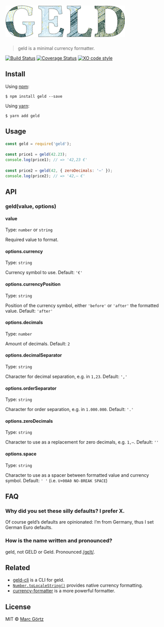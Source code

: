 # ![geld](media/logo.png)

> geld is a minimal currency formatter.

[![Build Status](https://travis-ci.org/Dreamseer/geld.svg?branch=master)](https://travis-ci.org/Dreamseer/geld) [![Coverage Status](https://coveralls.io/repos/github/Dreamseer/geld/badge.svg?branch=master)](https://coveralls.io/github/Dreamseer/geld?branch=master) [![XO code style](https://img.shields.io/badge/code_style-XO-5ed9c7.svg)](https://github.com/sindresorhus/xo)

## Install

Using [npm](https://www.npmjs.com/get-npm):

```
$ npm install geld --save
```

Using [yarn](https://yarnpkg.com/):

```
$ yarn add geld
```

## Usage

```js
const geld = require('geld');

const price1 = geld(42.23);
console.log(price1); // => '42,23 €'

const price2 = geld(42, { zeroDecimals: '–' });
console.log(price2); // => '42,– €'
```

## API

### geld(value, options)

#### value

Type: `number` or `string`

Required value to format.

#### options.currency

Type: `string`

Currency symbol to use.
Default: `'€'`

#### options.currencyPosition

Type: `string`

Position of the currency symbol, either `'before'` or `'after'` the formatted value.
Default: `'after'`

#### options.decimals

Type: `number`

Amount of decimals.
Default: `2`

#### options.decimalSeparator

Type: `string`

Character for decimal separation, e.g. in `1,23`.
Default: `','`

#### options.orderSeparator

Type: `string`

Character for order separation, e.g. in `1.000.000`.
Default: `'.'`

#### options.zeroDecimals

Type: `string`

Character to use as a replacement for zero decimals, e.g. `1,–`.
Default: `''`

#### options.space

Type: `string`

Character to use as a spacer between formatted value and currency symbol.
Default: `' '` (i.e. `U+00A0 NO-BREAK SPACE`)

## FAQ

### Why did you set these silly defaults? I prefer X.

Of course geld’s defaults are opinionated:
I’m from Germany, thus I set German Euro defaults.

### How is the name written and pronounced?

geld, not GELD or Geld. Pronounced [/ɡɛlt/](https://en.wiktionary.org/wiki/Geld).

## Related

* [geld-cli](https://github.com/dreamseer/geld-cli) is a CLI for geld.
* [`Number.toLocaleString()`](https://developer.mozilla.org/en-US/docs/Web/JavaScript/Reference/Global_Objects/Number/toLocaleString) provides native currency formatting.
* [currency-formatter](https://github.com/smirzaei/currency-formatter) is a more powerful formatter.

## License

MIT © [Marc Görtz](https://marcgoertz.de/)

